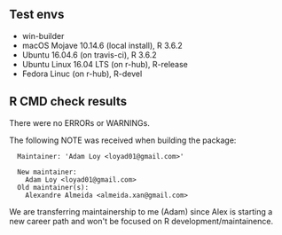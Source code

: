 ## Test envs

* win-builder 
* macOS Mojave 10.14.6 (local install), R 3.6.2 
* Ubuntu 16.04.6 (on travis-ci), R 3.6.2 
* Ubuntu Linux 16.04 LTS (on r-hub), R-release
* Fedora Linuc (on r-hub), R-devel

## R CMD check results

There were no ERRORs or WARNINGs.

The following NOTE was received when building the package:

```
  Maintainer: 'Adam Loy <loyad01@gmail.com>'
  
  New maintainer:
    Adam Loy <loyad01@gmail.com>
  Old maintainer(s):
    Alexandre Almeida <almeida.xan@gmail.com>
```

We are transferring maintainership to me (Adam) since Alex is starting a new career path and won't be focused on R development/maintainence.
